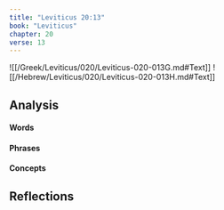 ```yaml
---
title: "Leviticus 20:13"
book: "Leviticus"
chapter: 20
verse: 13
---
```

![[/Greek/Leviticus/020/Leviticus-020-013G.md#Text]]
![[/Hebrew/Leviticus/020/Leviticus-020-013H.md#Text]]

## Analysis

#### Words

#### Phrases

#### Concepts

## Reflections
